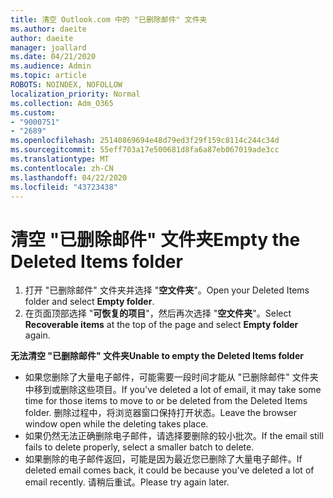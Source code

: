 ```yaml
---
title: 清空 Outlook.com 中的 "已删除邮件" 文件夹
ms.author: daeite
author: daeite
manager: joallard
ms.date: 04/21/2020
ms.audience: Admin
ms.topic: article
ROBOTS: NOINDEX, NOFOLLOW
localization_priority: Normal
ms.collection: Adm_O365
ms.custom:
- "9000751"
- "2689"
ms.openlocfilehash: 25140869694e48d79ed3f29f159c8114c244c34d
ms.sourcegitcommit: 55eff703a17e500681d8fa6a87eb067019ade3cc
ms.translationtype: MT
ms.contentlocale: zh-CN
ms.lasthandoff: 04/22/2020
ms.locfileid: "43723438"
---
```

# <a name="empty-the-deleted-items-folder"></a><span data-ttu-id="abccb-102">清空 "已删除邮件" 文件夹</span><span class="sxs-lookup"><span data-stu-id="abccb-102">Empty the Deleted Items folder</span></span>

1. <span data-ttu-id="abccb-103">打开 "已删除邮件" 文件夹并选择 "**空文件夹**"。</span><span class="sxs-lookup"><span data-stu-id="abccb-103">Open your Deleted Items folder and select **Empty folder**.</span></span>
2. <span data-ttu-id="abccb-104">在页面顶部选择 "**可恢复的项目**"，然后再次选择 "**空文件夹**"。</span><span class="sxs-lookup"><span data-stu-id="abccb-104">Select **Recoverable items** at the top of the page and select **Empty folder** again.</span></span>

<span data-ttu-id="abccb-105">**无法清空 "已删除邮件" 文件夹**</span><span class="sxs-lookup"><span data-stu-id="abccb-105">**Unable to empty the Deleted Items folder**</span></span>

- <span data-ttu-id="abccb-106">如果您删除了大量电子邮件，可能需要一段时间才能从 "已删除邮件" 文件夹中移到或删除这些项目。</span><span class="sxs-lookup"><span data-stu-id="abccb-106">If you've deleted a lot of email, it may take some time for those items to move to or be deleted from the Deleted Items folder.</span></span> <span data-ttu-id="abccb-107">删除过程中，将浏览器窗口保持打开状态。</span><span class="sxs-lookup"><span data-stu-id="abccb-107">Leave the browser window open while the deleting takes place.</span></span>
- <span data-ttu-id="abccb-108">如果仍然无法正确删除电子邮件，请选择要删除的较小批次。</span><span class="sxs-lookup"><span data-stu-id="abccb-108">If the email still fails to delete properly, select a smaller batch to delete.</span></span>
- <span data-ttu-id="abccb-109">如果删除的电子邮件返回，可能是因为最近您已删除了大量电子邮件。</span><span class="sxs-lookup"><span data-stu-id="abccb-109">If deleted email comes back, it could be because you've deleted a lot of email recently.</span></span> <span data-ttu-id="abccb-110">请稍后重试。</span><span class="sxs-lookup"><span data-stu-id="abccb-110">Please try again later.</span></span>